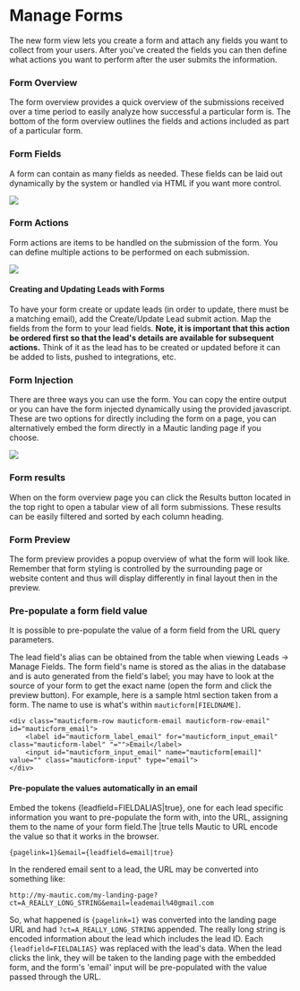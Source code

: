 # Manage Forms

The new form view lets you create a form and attach any fields you want to collect from your users. After you've created the fields you can then define what actions you want to perform after the user submits the information.

### Form Overview

The form overview provides a quick overview of the submissions received over a time period to easily analyze how successful a particular form is. The bottom of the form overview outlines the fields and actions included as part of a particular form.

### Form Fields

A form can contain as many fields as needed. These fields can be laid out dynamically by the system or handled via HTML if you want more control.

![](http://drop.dbh.li/image/2a1P1b1F3y2w/Image%202014-11-17%20at%204.16.40%20PM.png)

### Form Actions

Form actions are items to be handled on the submission of the form. You can define multiple actions to be performed on each submission.

![](http://drop.dbh.li/image/3o2r2g2s2D1C/Image%202014-11-17%20at%204.23.16%20PM.png)

#### Creating and Updating Leads with Forms ####

To have your form create or update leads (in order to update, there must be a matching email), add the Create/Update Lead submit action. Map the fields from the form to your lead fields. **Note, it is important that this action be ordered first so that the lead's details are available for subsequent actions.** Think of it as the lead has to be created or updated before it can be added to lists, pushed to integrations, etc.

### Form Injection

There are three ways you can use the form. You can copy the entire output or you can have the form injected dynamically using the provided javascript. These are two options for directly including the form on a page, you can alternatively embed the form directly in a Mautic landing page if you choose.

![](http://drop.dbh.li/image/2M1q3T2T0Z0u/Image%202014-11-17%20at%204.20.56%20PM.png)

### Form results

When on the form overview page you can click the Results button located in the top right to open a tabular view of all form submissions. These results can be easily filtered and sorted by each column heading.

### Form Preview

The form preview provides a popup overview of what the form will look like. Remember that form styling is controlled by the surrounding page or website content and thus will display differently in final layout then in the preview.

### Pre-populate a form field value

It is possible to pre-populate the value of a form field from the URL query parameters.

The lead field's alias can be obtained from the table when viewing Leads -> Manage Fields. The form field's name is stored as the alias in the database and is auto generated from the field's label; you may have to look at the source of your form to get the exact name (open the form and click the preview button). For example, here is a sample html section taken from a form. The name to use is what's within `mauticform[FIELDNAME]`.

```
<div class="mauticform-row mauticform-email mauticform-row-email" id="mauticform_email">
    <label id="mauticform_label_email" for="mauticform_input_email" class="mauticform-label" "="">Email</label>
    <input id="mauticform_input_email" name="mauticform[email]" value="" class="mauticform-input" type="email">
</div>
```

#### Pre-populate the values automatically in an email

Embed the tokens {leadfield=FIELDALIAS|true}, one for each lead specific information you want to pre-populate the form with, into the URL, assigning them to the name of your form field.The |true tells Mautic to URL encode the value so that it works in the browser.
```
{pagelink=1}&email={leadfield=email|true}
```
In the rendered email sent to a lead, the URL may be converted into something like:
```
http://my-mautic.com/my-landing-page?ct=A_REALLY_LONG_STRING&email=leademail%40gmail.com
```
So, what happened is `{pagelink=1}` was converted into the landing page URL and had `?ct=A_REALLY_LONG_STRING` appended. The really long string is encoded information about the lead which includes the lead ID. Each `{leadfield=FIELDALIAS}` was replaced with the lead's data. When the lead clicks the link, they will be taken to the landing page with the embedded form, and the form's 'email' input will be pre-populated with the value passed through the URL.
